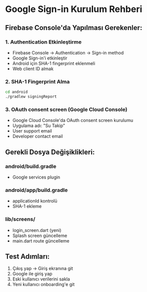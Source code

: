 # Google Sign-in Kurulum Rehberi

## Firebase Console'da Yapılması Gerekenler:

### 1. Authentication Etkinleştirme
- Firebase Console → Authentication → Sign-in method
- Google Sign-in'i etkinleştir
- Android için SHA-1 fingerprint eklenmeli
- Web client ID almak

### 2. SHA-1 Fingerprint Alma
```bash
cd android
./gradlew signingReport
```

### 3. OAuth consent screen (Google Cloud Console)
- Google Cloud Console'da OAuth consent screen kurulumu
- Uygulama adı: "Su Takip"
- User support email
- Developer contact email

## Gerekli Dosya Değişiklikleri:

### android/build.gradle
- Google services plugin

### android/app/build.gradle  
- applicationId kontrolü
- SHA-1 ekleme

### lib/screens/
- login_screen.dart (yeni)
- Splash screen güncelleme
- main.dart route güncelleme

## Test Adımları:
1. Çıkış yap → Giriş ekranına git
2. Google ile giriş yap
3. Eski kullanıcı verilerini sakla
4. Yeni kullanıcı onboarding'e git
